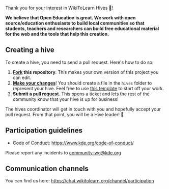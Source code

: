 
Thank you for your interest in WikiToLearn Hives :tada:!

**We believe that Open Education is great. We work with open source/education enthusiasts to build local communities so that students, teachers and researchers can build free educational material for the web and the tools that help this creation.**

## Creating a hive

To create a hive, you need to send a pull request. Here's how to do so:

1. **[Fork](https://help.github.com/articles/fork-a-repo/) this repository**. This makes your own version of this project you can edit.
2. **[Make your changes](https://guides.github.com/activities/forking/#making-changes)**! You should create a file in the `hives` folder to represent your hive. Feel free to use [this template](https://github.com/WikiToLearn/Hives-Network/blob/master/hives/000-Sample.md) to start off your work.
3. **Submit a [pull request](https://help.github.com/articles/proposing-changes-to-a-project-with-pull-requests/)**. This opens a ticket and lets the rest of the community know that your hive is up for business!

The hives coordinator will get in touch with you and hopefully accept your pull request. From that point, you will be a Hive leader! :tada:

## Participation guidelines

* Code of Conduct: https://www.kde.org/code-of-conduct/

Please report any incidents to [community-wg@kde.org](mailto:community-wg@kde.org)

## Communication channels

You can find us here: https://chat.wikitolearn.org/channel/participation
